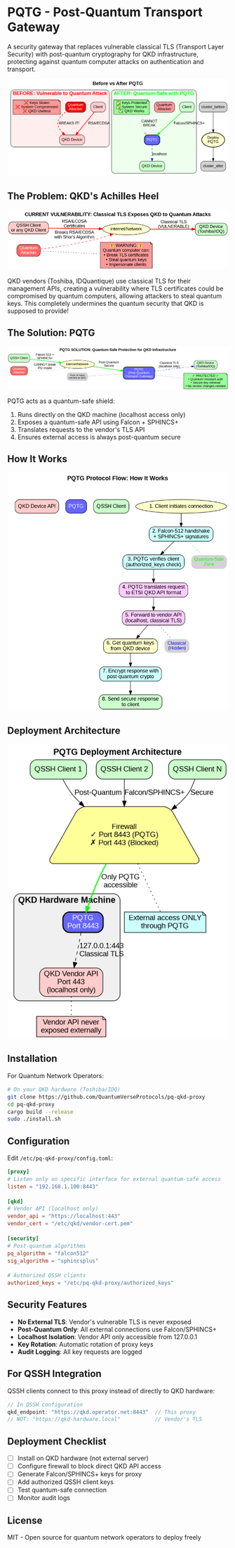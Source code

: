 # PQTG - Post-Quantum Transport Gateway

A security gateway that replaces vulnerable classical TLS (Transport Layer Security) with post-quantum cryptography for QKD infrastructure, protecting against quantum computer attacks on authentication and transport.

![Before vs After PQTG](docs/diagrams/before_after.png)

## The Problem: QKD's Achilles Heel

![Current Vulnerability](docs/diagrams/current_vulnerability.png)

QKD vendors (Toshiba, IDQuantique) use classical TLS for their management APIs, creating a vulnerability where TLS certificates could be compromised by quantum computers, allowing attackers to steal quantum keys. This completely undermines the quantum security that QKD is supposed to provide!

## The Solution: PQTG

![PQTG Solution](docs/diagrams/pqtg_solution.png)

PQTG acts as a quantum-safe shield:
1. Runs directly on the QKD machine (localhost access only)
2. Exposes a quantum-safe API using Falcon + SPHINCS+
3. Translates requests to the vendor's TLS API
4. Ensures external access is always post-quantum secure

## How It Works

![Protocol Flow](docs/diagrams/protocol_flow.png)

## Deployment Architecture

![Deployment Architecture](docs/diagrams/deployment_architecture.png)

## Installation

For Quantum Network Operators:

```bash
# On your QKD hardware (Toshiba/IDQ)
git clone https://github.com/QuantumVerseProtocols/pq-qkd-proxy
cd pq-qkd-proxy
cargo build --release
sudo ./install.sh
```

## Configuration

Edit `/etc/pq-qkd-proxy/config.toml`:

```toml
[proxy]
# Listen only on specific interface for external quantum-safe access
listen = "192.168.1.100:8443"

[qkd]
# Vendor API (localhost only)
vendor_api = "https://localhost:443"
vendor_cert = "/etc/qkd/vendor-cert.pem"

[security]
# Post-quantum algorithms
pq_algorithm = "falcon512"
sig_algorithm = "sphincsplus"

# Authorized QSSH clients
authorized_keys = "/etc/pq-qkd-proxy/authorized_keys"
```

## Security Features

- **No External TLS**: Vendor's vulnerable TLS is never exposed
- **Post-Quantum Only**: All external connections use Falcon/SPHINCS+
- **Localhost Isolation**: Vendor API only accessible from 127.0.0.1
- **Key Rotation**: Automatic rotation of proxy keys
- **Audit Logging**: All key requests are logged

## For QSSH Integration

QSSH clients connect to this proxy instead of directly to QKD hardware:

```rust
// In QSSH configuration
qkd_endpoint: "https://qkd.operator.net:8443"  // This proxy
// NOT: "https://qkd-hardware.local"           // Vendor's TLS
```

## Deployment Checklist

- [ ] Install on QKD hardware (not external server)
- [ ] Configure firewall to block direct QKD API access
- [ ] Generate Falcon/SPHINCS+ keys for proxy
- [ ] Add authorized QSSH client keys
- [ ] Test quantum-safe connection
- [ ] Monitor audit logs

## License

MIT - Open source for quantum network operators to deploy freely